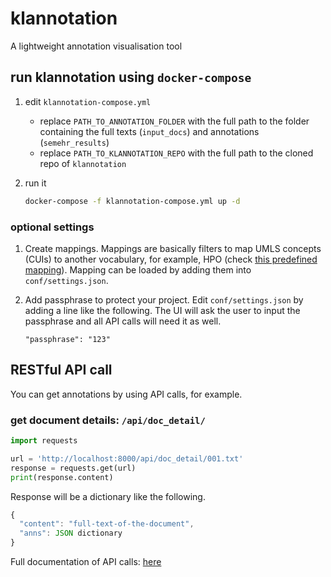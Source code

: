 # klannotation

A lightweight annotation visualisation tool

## run klannotation using `docker-compose`
1. edit `klannotation-compose.yml`
   - replace `PATH_TO_ANNOTATION_FOLDER` with the full path to the folder containing the full texts (`input_docs`) and annotations (`semehr_results`)
   - replace `PATH_TO_KLANNOTATION_REPO` with the full path to the cloned repo of `klannotation`

2. run it
    ```bash
    docker-compose -f klannotation-compose.yml up -d
    ```
### optional settings
1. Create mappings. Mappings are basically filters to map UMLS concepts (CUIs) to another vocabulary, for example, HPO (check [this predefined mapping](https://github.com/Honghan/klannotation/blob/master/mappings/hpo-umls-mapping.json)). Mapping can be loaded by adding them into `conf/settings.json`.
   
2. Add passphrase to protect your project. Edit `conf/settings.json` by adding a line like the following. The UI will ask the user to input the passphrase and all API calls will need it as well.
   ```
   "passphrase": "123"
   ```
## RESTful API call
You can get annotations by using API calls, for example.
### get document details: `/api/doc_detail/`
```python
import requests

url = 'http://localhost:8000/api/doc_detail/001.txt'
response = requests.get(url)
print(response.content)
```
Response will be a dictionary like the following.
```javascript
{
  "content": "full-text-of-the-document",
  "anns": JSON dictionary
}
```
Full documentation of API calls: [here](https://github.com/Honghan/klannotation/wiki/API-Usage)
